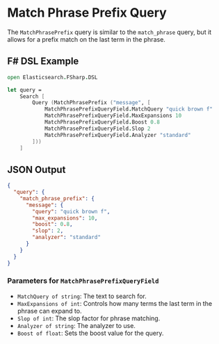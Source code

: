 # Match Phrase Prefix Query

The `MatchPhrasePrefix` query is similar to the `match_phrase` query, but it allows for a prefix match on the last term in the phrase.

## F# DSL Example

```fsharp
open Elasticsearch.FSharp.DSL

let query =
    Search [
        Query (MatchPhrasePrefix ("message", [
            MatchPhrasePrefixQueryField.MatchQuery "quick brown f"
            MatchPhrasePrefixQueryField.MaxExpansions 10
            MatchPhrasePrefixQueryField.Boost 0.8
            MatchPhrasePrefixQueryField.Slop 2
            MatchPhrasePrefixQueryField.Analyzer "standard"
        ]))
    ]
```

## JSON Output

```json
{
  "query": {
    "match_phrase_prefix": {
      "message": {
        "query": "quick brown f",
        "max_expansions": 10,
        "boost": 0.8,
        "slop": 2,
        "analyzer": "standard"
      }
    }
  }
}
```

### Parameters for `MatchPhrasePrefixQueryField`

- `MatchQuery of string`: The text to search for.
- `MaxExpansions of int`: Controls how many terms the last term in the phrase can expand to.
- `Slop of int`: The slop factor for phrase matching.
- `Analyzer of string`: The analyzer to use.
- `Boost of float`: Sets the boost value for the query.
